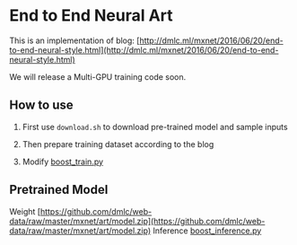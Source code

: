# End to End Neural Art

This is an implementation of blog: [http://dmlc.ml/mxnet/2016/06/20/end-to-end-neural-style.html](http://dmlc.ml/mxnet/2016/06/20/end-to-end-neural-style.html)


We will release a Multi-GPU training code soon.

## How to use


1. First use `download.sh` to download pre-trained model and sample inputs

2. Then prepare training dataset according to the blog

3. Modify [boost_train.py](boost_train.py)

## Pretrained Model

Weight [https://github.com/dmlc/web-data/raw/master/mxnet/art/model.zip](https://github.com/dmlc/web-data/raw/master/mxnet/art/model.zip)
Inference [boost_inference.py](boost_inference.py)
